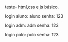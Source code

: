 teste- html,css e js básico.

login aluno: aluno
senha: 123

login adm: adm
senha: 123

login polo: polo
senha: 123
